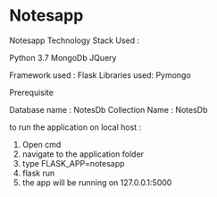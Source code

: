 # Notesapp
Notesapp
Technology Stack Used :

Python 3.7 
MongoDb
JQuery

Framework used :
Flask
Libraries used:
Pymongo

Prerequisite

Database name : NotesDb
Collection Name : NotesDb


to run the application on local host :
1) Open cmd
2) navigate to the application folder 
3) type FLASK_APP=notesapp
4) flask run
5) the app will be running on 127.0.0.1:5000
